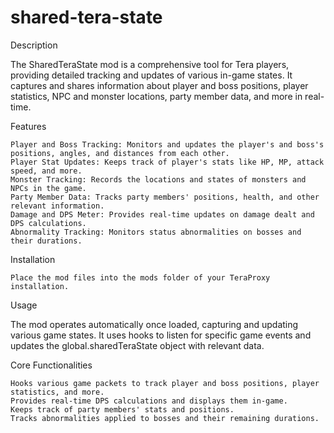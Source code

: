 # shared-tera-state

Description

The SharedTeraState mod is a comprehensive tool for Tera players, providing detailed tracking and updates of various in-game states. It captures and shares information about player and boss positions, player statistics, NPC and monster locations, party member data, and more in real-time.

Features

    Player and Boss Tracking: Monitors and updates the player's and boss's positions, angles, and distances from each other.
    Player Stat Updates: Keeps track of player's stats like HP, MP, attack speed, and more.
    Monster Tracking: Records the locations and states of monsters and NPCs in the game.
    Party Member Data: Tracks party members' positions, health, and other relevant information.
    Damage and DPS Meter: Provides real-time updates on damage dealt and DPS calculations.
    Abnormality Tracking: Monitors status abnormalities on bosses and their durations.

Installation

    Place the mod files into the mods folder of your TeraProxy installation.

Usage

The mod operates automatically once loaded, capturing and updating various game states. It uses hooks to listen for specific game events and updates the global.sharedTeraState object with relevant data.

Core Functionalities

    Hooks various game packets to track player and boss positions, player statistics, and more.
    Provides real-time DPS calculations and displays them in-game.
    Keeps track of party members' stats and positions.
    Tracks abnormalities applied to bosses and their remaining durations.
